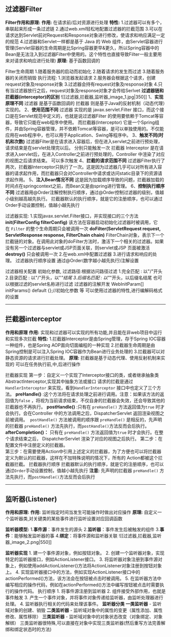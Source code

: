 ## 过滤器Filter
**Filter作用和原理:**
	**作用:** 在请求前/后对资源进行处理
	**特性:**
	1.过滤器可以有多个，串联起来形成一条过滤链
	2.通过web.xml轻松地配置过滤器的拦截范围
	3.可以在请求达到Servlet前对Request和Response对象进行修改，使请求和响应满足一定的规范
	4.过滤器和Servlet一样都是基于 Java 的 Web 组件，由Servlet容器进行管理(Servlet容器的生命周期是比Spring容器更早&更久，所以Spring容器中的Bean是无法注入到过滤器Filter中使用的。这个特性也直接导致Filter一般主要用来对请求和响应进行处理)
	**原理:** 
	基于函数回调的

Filter生命周期
	1.随着服务器的启动而初始化
	2.随着请求的发生而过滤
	3.随着服务器的关闭而销毁
执行流程:
	1.浏览器发起请求
	2.服务器会根据这个请求，创建request对象及response对象
	3.过滤器会持有request对象及response对象
	4.只有当过滤器放行之后，request对象及response对象才会传给Serlvet
**过滤器链和拦截器(interceptor)的区别**
	![[过滤器,拦截器,监听器_image_1.jpg|350]]
	1、**实现原理不同** 
		过滤器 是基于函数回调的
		拦截器 则是基于Java的反射机制（动态代理）实现的。
	2、**使用范围不同** 
		过滤器 实现的是 javax.servlet.Filter 接口，而这个接口是在Servlet规范中定义的，也就是说过滤器Filter 的使用要依赖于Tomcat等容器，导致它只能在web程序中使用。 
		而拦截器(Interceptor) 它是一个Spring组件，并由Spring容器管理，并不依赖Tomcat等容器，是可以单独使用的。不仅能应用在web程序中，也可以用于Application、Swing等程序中。
	3、**触发不同(时机和次数)** 
		过滤器Filter是在请求进入容器后，但在进入servlet之前进行预处理，请求结束是在servlet处理完以后。                        分别只能触发一次
		拦截器 Interceptor 是在请求进入servlet后，在进入Controller之前进行预处理的，Controller 中渲染了对应的视图之后请求结束。         可以多次触发
	4、**拦截的请求范围不同** 
		过滤器Filter执行了两次，拦截器Interceptor只执行了一次。这是因为过滤器几乎可以对所有进入容器的请求起作用，而拦截器只会对Controller中请求或访问static目录下的资源请求起作用。
	5、**注入Bean情况不同** 
		这是因为加载顺序导致的问题，拦截器加载的时间点在springcontext之前，而Bean又是由spring进行管理。
	6、**控制执行顺序不同**
		 过滤器用@Order注解控制执行顺序，通过@Order控制过滤器的级别，值越小级别越高越先执行。 拦截器默认的执行顺序，就是它的注册顺序，也可以通过Order手动设置控制，值越小越先执行

过滤器实现:
	1.实现javax.servlet.Filter接口，并实现接口的三个方法
		**init(FilterConfig filterConfig)**  该方法在容器启动初始化过滤器时被调用，它在 `Filter` 的整个生命周期只会被调用一次
		**doFilter(ServletRequest request, ServletResponse response, FilterChain chain)**
			FilterChain对象，表示下一个拦截链的对象。在调用此对象的doFilter方法时，激活下一个相关的过滤器。如果没有另一个过滤器与servlet或JSP页面关联，则servlet或JSP 页面被激活
		**destroy()** 只会被调用一次
	2.在web.xml中配置过滤器
	3.进行请求和响应的处理。
过滤器执行顺序设置
	通过@Order(数字越小越先执行)注解设置

过滤器相关配置
	初始化参数,
	过滤路径:根据访问路径过滤
		1.完全匹配 : 以"/"开头
		2.目录匹配 : 以"/"开头，以"*"结尾
		3.后缀名匹配 : 以"*"开头，以后缀名结尾
	也可以根据过滤的servlet名称进行过滤
	过滤器的注解开发
	WebInitParam[] initParams() default {};//初始化参数
	等
	可以使用过滤器的特性,进行编解码格式的设置

---
## 拦截器interceptor
**作用和原理**
	**作用:** 实现和过滤器可以实现的所有功能,并且能在非web项目中运行和实现多次拦截
	**特性:**
	1.拦截器Interceptor是由Spring管理，存于Spring IOC容器一种组件，也是Spring AOP面向切面编程的一种实现
	2.拦截器生命周期是由Spring控制是可以注入Spring IOC容器作为Bean进行业务处理的
	3.拦截器可以对静态资源的请求进行拦截处理。
	**原理:**
	拦截器是基于动态代理、使用反射机制来实现的
	可以在任务执行前,中,后进行操作

拦截器实现
	第一步：自定义一个实现了Interceptor接口的类，或者继承抽象类AbstractInterceptor,实现其中抽象方法或接口 
		请求的拦截是通过`HandlerInterceptor` 来实现，看到`HandlerInterceptor` 接口中也定义了三个方法。
		**preHandle()**  :这个方法将在请求处理之前进行调用。注意：如果该方法的返回值为`false` ，将视为当前请求结束，不仅自身的拦截器会失效，还会导致其他的拦截器也不再执行。
		**postHandle()** :只有在 `preHandle()` 方法返回值为`true` 时才会执行。会在Controller 中的方法调用之后，DispatcherServlet 返回渲染视图之前被调用。 
		`postHandle()` 方法被调用的顺序跟 `preHandle()` 是相反的，先声明的拦截器 `preHandle()` 方法先执行，而`postHandle()`方法反而会后执行。
		**afterCompletion()：** 只有在 `preHandle()` 方法返回值为`true` 时才会执行。在整个请求结束之后， DispatcherServlet 渲染了对应的视图之后执行。 
	第二步：在配置文件中注册定义的拦截器。  
	第三步：在需要使用Action中引用上述定义的拦截器，为了方便也可以将拦截器定义为默认的拦截器，这样在不加特殊说明的情况下，所有的  Action都被这个拦截器拦截。
拦截器执行顺序
	拦截器默认的执行顺序，就是它的注册顺序，也可以通过`Order`手动设置控制，值越小越先执行
	**注意:** 先声明的拦截器 `preHandle()` 方法先执行，而`postHandle()`方法反而会后执行


---
## 监听器(Listener)
**作用和原理:**
	**作用:**
	监听指定时间当发生可能操作时做出对应操作
	**原理:**
	自定义一个监听器类,对关键类的某些事件进行监听设置对应回调函数

**监听器模型:**
	1.**事件源**：事件发生的源头
	2.**监听器**：事件发生后被触发的组件
	3.**事件**：能够触发监听器的事
	4.**绑定**：将事件源和监听器关联
	![[过滤器,拦截器,监听器_image_2.png|550]]

**监听器实现**
	1.  建一个事件源对象，例如按钮对象。
	2.  创建一个监听器对象，实现特定的监听器接口，例如ActionListener接口。
	3.  将监听器对象注册到事件源对象上，例如使用addActionListener()方法将ActionListener对象注册到按钮对象上。
	4.  实现监听器接口中的方法，例如实现ActionListener接口中的actionPerformed()方法，该方法会在按钮被点击时被调用。
	5.  在监听器方法中编写相应的操作代码，例如在actionPerformed()方法中编写按钮被点击时需要执行的操作代码。
执行顺序
	1. 将事件源注册到监听器
	2. 组件接受外部作用，也就是事件触发
	3. 产生一个事件对象，并将事件对象传递给监听器，由监听处理器进行处理。
	4. 监听器执行相关的代码来处理该事件。
**监听器分类**
	**一类监听器**
	-   监听域对象的创建、销毁
	**二类监听器**
	-   监听域对象中的属性的变更（属性添加、属性修改、属性移除）
	**三类监听器**
	-   监听域对象中的对象状态改变（对象绑定、对象解绑）
	三类监听器很特殊,可以直接在对象中实现三类监听器(然后重写方法完善解绑和绑定状态时的方法)




